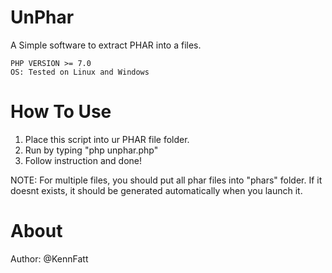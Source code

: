 # UnPhar
A Simple software to extract PHAR into a files.

```
PHP VERSION >= 7.0
OS: Tested on Linux and Windows
```

# How To Use

1. Place this script into ur PHAR file folder.
2. Run by typing "php unphar.php"
3. Follow instruction and done!

NOTE: For multiple files, you should put all phar files into "phars" folder. If it doesnt exists, it should be generated automatically when you launch it.

# About

Author: @KennFatt


